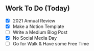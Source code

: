## Work To Do (Today)
- [x] 2021 Annual Review
- [x] Make a Notion Template 
- [ ] Write a Medium Blog Post
- [x] No Social Media Day
- [ ] Go for Walk & Have some Free Time
